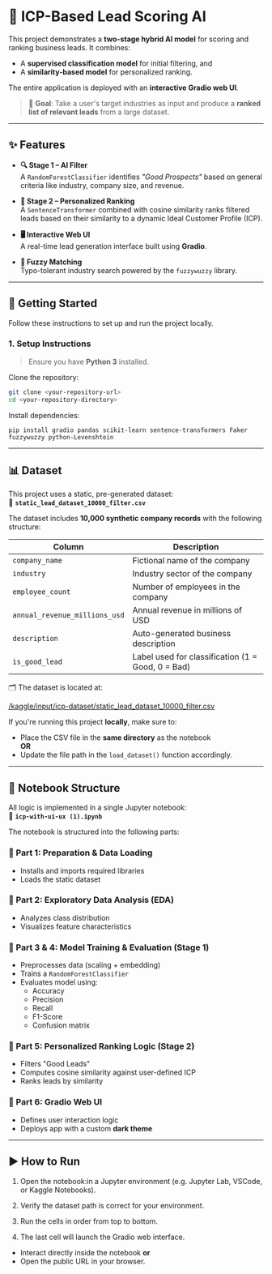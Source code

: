 # 🧠 ICP-Based Lead Scoring AI

This project demonstrates a **two-stage hybrid AI model** for scoring and ranking business leads. It combines:

- A **supervised classification model** for initial filtering, and  
- A **similarity-based model** for personalized ranking.  

The entire application is deployed with an **interactive Gradio web UI**.

> 🎯 **Goal**: Take a user's target industries as input and produce a **ranked list of relevant leads** from a large dataset.

---

## ✨ Features

- **🔍 Stage 1 – AI Filter**  
  A `RandomForestClassifier` identifies *"Good Prospects"* based on general criteria like industry, company size, and revenue.

- **🧬 Stage 2 – Personalized Ranking**  
  A `SentenceTransformer` combined with cosine similarity ranks filtered leads based on their similarity to a dynamic Ideal Customer Profile (ICP).

- **🖥️ Interactive Web UI**  
  A real-time lead generation interface built using **Gradio**.

- **🔡 Fuzzy Matching**  
  Typo-tolerant industry search powered by the `fuzzywuzzy` library.

---

## 🚀 Getting Started

Follow these instructions to set up and run the project locally.

### 1. Setup Instructions

> Ensure you have **Python 3** installed.

Clone the repository:

```bash
git clone <your-repository-url>
cd <your-repository-directory>
```

Install dependencies:
```
pip install gradio pandas scikit-learn sentence-transformers Faker fuzzywuzzy python-Levenshtein
```


---

## 📊 Dataset

This project uses a static, pre-generated dataset:  
📄 **`static_lead_dataset_10000_filter.csv`**

The dataset includes **10,000 synthetic company records** with the following structure:

| Column                         | Description                                           |
|-------------------------------|-------------------------------------------------------|
| `company_name`                | Fictional name of the company                        |
| `industry`                    | Industry sector of the company                       |
| `employee_count`              | Number of employees in the company                   |
| `annual_revenue_millions_usd`| Annual revenue in millions of USD                    |
| `description`                 | Auto-generated business description                  |
| `is_good_lead`                | Label used for classification (1 = Good, 0 = Bad)    |

🗂️ The dataset is located at:

[/kaggle/input/icp-dataset/static_lead_dataset_10000_filter.csv](https://www.kaggle.com/datasets/hanssanjaya/icp-dataset/data?select=static_lead_dataset_10000.csv)

If you're running this project **locally**, make sure to:

- Place the CSV file in the **same directory** as the notebook  
  **OR**
- Update the file path in the `load_dataset()` function accordingly.

---

## 📒 Notebook Structure

All logic is implemented in a single Jupyter notebook:  
📘 **`icp-with-ui-ux (1).ipynb`**

The notebook is structured into the following parts:

### 🔹 Part 1: Preparation & Data Loading
- Installs and imports required libraries
- Loads the static dataset

### 🔹 Part 2: Exploratory Data Analysis (EDA)
- Analyzes class distribution
- Visualizes feature characteristics

### 🔹 Part 3 & 4: Model Training & Evaluation (Stage 1)
- Preprocesses data (scaling + embedding)
- Trains a `RandomForestClassifier`
- Evaluates model using:
  - Accuracy
  - Precision
  - Recall
  - F1-Score
  - Confusion matrix

### 🔹 Part 5: Personalized Ranking Logic (Stage 2)
- Filters "Good Leads"
- Computes cosine similarity against user-defined ICP
- Ranks leads by similarity

### 🔹 Part 6: Gradio Web UI
- Defines user interaction logic
- Deploys app with a custom **dark theme**

---

## ▶️ How to Run

1. Open the notebook:in a Jupyter environment (e.g. Jupyter Lab, VSCode, or Kaggle Notebooks).

2. Verify the dataset path is correct for your environment.

3. Run the cells in order from top to bottom.

4. The last cell will launch the Gradio web interface.
- Interact directly inside the notebook **or**
- Open the public URL in your browser.
